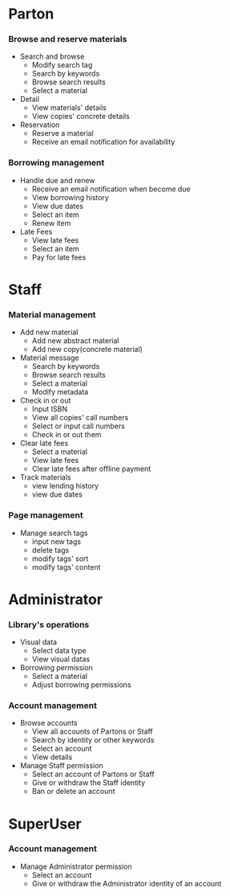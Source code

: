
# Parton
### Browse and reserve materials
- Search and browse
	- Modify search tag
	- Search by keywords
	- Browse search results
	- Select a material
- Detail
	- View materials' details
	- View copies' concrete details
- Reservation
	- Reserve a material
	- Receive an email notification for availability
### Borrowing management
-  Handle due and renew
	- Receive an email notification when become due
	- View borrowing history
	- View due dates
	- Select an item
	- Renew item
- Late Fees
	- View late fees
	- Select an item
	- Pay for late fees

# Staff
### Material management
- Add new material
	- Add new abstract material
	- Add new copy(concrete material)
- Material message
	- Search by keywords
	- Browse search results
	- Select a material
	- Modify metadata
- Check in or out
	- Input ISBN
	- View all copies' call numbers
	- Select or input call numbers
	- Check in or out them
- Clear late fees
	- Select a material
	- View late fees
	- Clear late fees after offline payment
- Track materials
	- view lending history
	- view due dates
### Page management
- Manage search tags
	- input new tags
	- delete tags
	- modify tags' sort
	- modify tags' content
# Administrator
### Library's operations 
- Visual data
	- Select data type
	- View visual datas
- Borrowing permission
	- Select a material
	- Adjust borrowing permissions
### Account management
- Browse accounts
	- View all accounts of Partons or Staff
	- Search by identity or other keywords
	- Select an account
	- View details
- Manage Staff permission
	- Select an account of Partons or Staff
	- Give or withdraw the Staff identity
	- Ban or delete an account
# SuperUser
### Account management
- Manage Administrator permission
	- Select an account
	- Give or withdraw the Administrator identity of an account













